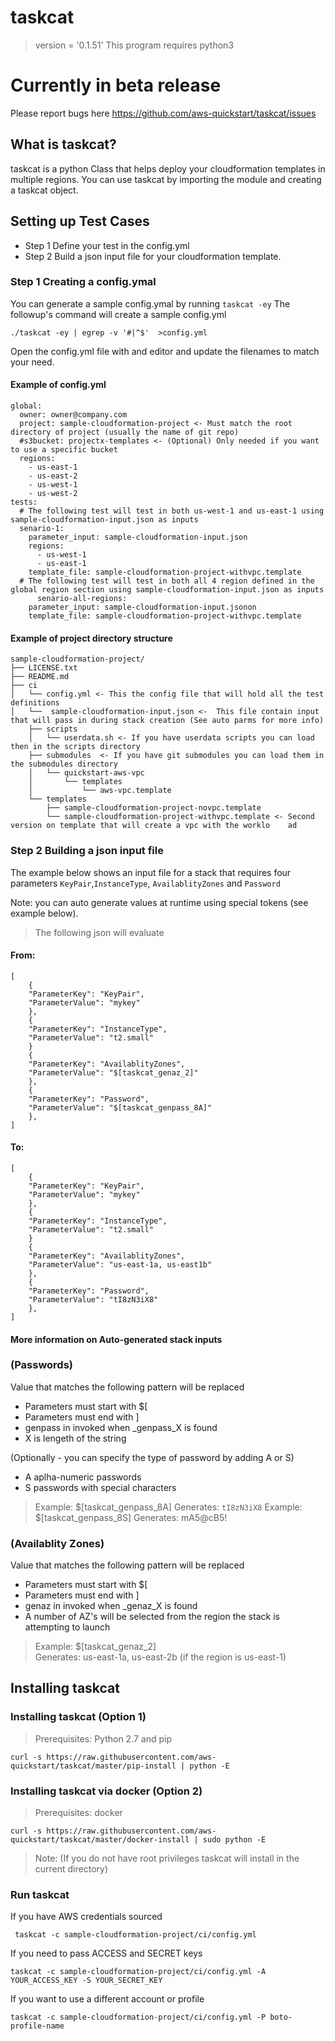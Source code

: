 
# taskcat
> version = '0.1.51'
> This program requires python3 

# Currently in beta release
Please report bugs here https://github.com/aws-quickstart/taskcat/issues
 
## What is taskcat? 
taskcat is a python Class that helps deploy your cloudformation templates in multiple regions. You can use taskcat by importing the module and creating a taskcat object. 

## Setting up Test Cases 
* Step 1 Define your test in the config.yml
* Step 2 Build a json input file for your cloudformation template.

### Step 1 Creating a config.ymal
You can generate a sample config.ymal by running `taskcat -ey`
The followup's command will create a sample config.yml
```
./taskcat -ey | egrep -v '#|^$'  >config.yml
```
Open the config.yml file with and editor and update the filenames to match your need. 

#### Example of config.yml 
    global:
      owner: owner@company.com
      project: sample-cloudformation-project <- Must match the root directory of project (usually the name of git repo)
      #s3bucket: projectx-templates <- (Optional) Only needed if you want to use a specific bucket 
      regions:
        - us-east-1
        - us-east-2
        - us-west-1
        - us-west-2
    tests:
      # The following test will test in both us-west-1 and us-east-1 using sample-cloudformation-input.json as inputs
      senario-1:
        parameter_input: sample-cloudformation-input.json
        regions:
          - us-west-1
          - us-east-1
        template_file: sample-cloudformation-project-withvpc.template
      # The following test will test in both all 4 region defined in the global region section using sample-cloudformation-input.json as inputs
          senario-all-regions:
        parameter_input: sample-cloudformation-input.jsonon
        template_file: sample-cloudformation-project-withvpc.template

#### Example of project directory structure
    sample-cloudformation-project/
    ├── LICENSE.txt
    ├── README.md
    ├── ci
    │   └── config.yml <- This the config file that will hold all the test definitions 
    │   └──  sample-cloudformation-input.json <-  This file contain input that will pass in during stack creation (See auto parms for more info)
        ├── scripts
        │   └── userdata.sh <- If you have userdata scripts you can load then in the scripts directory
        ├── submodules  <- If you have git submodules you can load them in the submodules directory
        │   └── quickstart-aws-vpc
        │       └── templates
        │           └── aws-vpc.template
        └── templates
            ├── sample-cloudformation-project-novpc.template 
            └── sample-cloudformation-project-withvpc.template <- Second version on template that will create a vpc with the worklo    ad 


### Step 2 Building a json input file
The example below shows an input file for a stack that requires four parameters `KeyPair`,`InstanceType`, `AvailablityZones` and `Password`

Note: you can auto generate values at runtime using special tokens (see example below).
> The following json will evaluate

#### From:

    [
        {
    	"ParameterKey": "KeyPair",
    	"ParameterValue": "mykey"
        }, 
        {
    	"ParameterKey": "InstanceType",
    	"ParameterValue": "t2.small"
        }
        {
        "ParameterKey": "AvailablityZones",
        "ParameterValue": "$[taskcat_genaz_2]" 
        }, 
        {
        "ParameterKey": "Password",
        "ParameterValue": "$[taskcat_genpass_8A]"
        }, 
    ]


#### To:

    [
        {
        "ParameterKey": "KeyPair",
        "ParameterValue": "mykey"
        }, 
        {
        "ParameterKey": "InstanceType",
        "ParameterValue": "t2.small"
        }
        {
        "ParameterKey": "AvailablityZones",
        "ParameterValue": "us-east-1a, us-east1b" 
        }, 
        {
        "ParameterKey": "Password",
        "ParameterValue": "tI8zN3iX8"
        }, 
    ]


#### More information on Auto-generated stack inputs

### (Passwords)
Value that matches the following pattern will be replaced

 * Parameters must start with $[
 * Parameters must end with ]
 * genpass in invoked when _genpass_X is found
 * X is lengeth of the string

(Optionally - you can specify the type of password by adding A or S)

 * A aplha-numeric passwords
 * S passwords with special characters

> Example: $[taskcat_genpass_8A]
> Generates: `tI8zN3iX8`
> Example: $[taskcat_genpass_8S]
> Generates: mA5@cB5!

### (Availablity Zones)
Value that matches the following pattern will be replaced

* Parameters must start with $[
* Parameters must end with ]
* genaz in invoked when _genaz_X is found
* A number of AZ's will be selected from the region the stack is attempting to launch

> Example: $[taskcat_genaz_2]  
> Generates: us-east-1a, us-east-2b
> (if the region is us-east-1)

## Installing taskcat

### Installing taskcat (Option 1)
> Prerequisites: Python 2.7 and pip

    curl -s https://raw.githubusercontent.com/aws-quickstart/taskcat/master/pip-install | python -E

### Installing taskcat via docker (Option 2) 
> Prerequisites: docker

    curl -s https://raw.githubusercontent.com/aws-quickstart/taskcat/master/docker-install | sudo python -E

> Note: (If you do not have root privileges taskcat will install in the current directory)

### Run taskcat

If you have AWS credentials sourced 
    
     taskcat -c sample-cloudformation-project/ci/config.yml


If you need to pass ACCESS and SECRET keys

    taskcat -c sample-cloudformation-project/ci/config.yml -A YOUR_ACCESS_KEY -S YOUR_SECRET_KEY

If you want to use a different account or profile

    taskcat -c sample-cloudformation-project/ci/config.yml -P boto-profile-name

